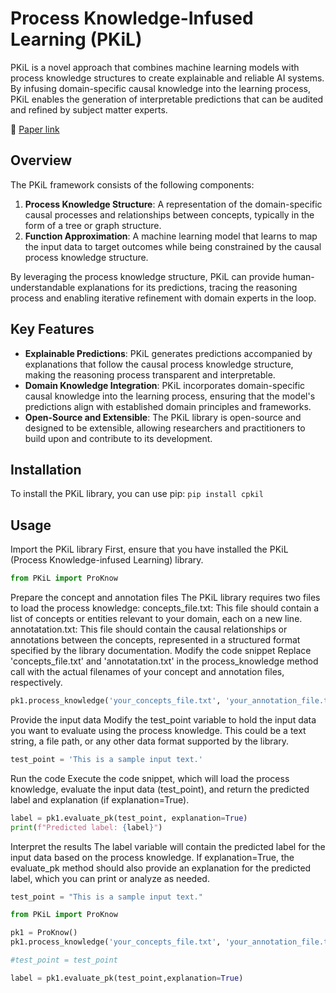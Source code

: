 # Process Knowledge-Infused Learning (PKiL)

PKiL is a novel approach that combines machine learning models with process knowledge structures to create explainable and reliable AI systems. By infusing domain-specific causal knowledge into the learning process, PKiL enables the generation of interpretable predictions that can be audited and refined by subject matter experts.

📰 [Paper link](https://scholar.google.com/citations?view_op=view_citation&hl=en&user=LpOo_IUAAAAJ&citation_for_view=LpOo_IUAAAAJ:BMiRioqqltAC)

## Overview

The PKiL framework consists of the following components:

1. **Process Knowledge Structure**: A representation of the domain-specific causal processes and relationships between concepts, typically in the form of a tree or graph structure.
2. **Function Approximation**: A machine learning model that learns to map the input data to target outcomes while being constrained by the causal process knowledge structure.

By leveraging the process knowledge structure, PKiL can provide human-understandable explanations for its predictions, tracing the reasoning process and enabling iterative refinement with domain experts in the loop.

## Key Features

- **Explainable Predictions**: PKiL generates predictions accompanied by explanations that follow the causal process knowledge structure, making the reasoning process transparent and interpretable.
- **Domain Knowledge Integration**: PKiL incorporates domain-specific causal knowledge into the learning process, ensuring that the model's predictions align with established domain principles and frameworks.
- **Open-Source and Extensible**: The PKiL library is open-source and designed to be extensible, allowing researchers and practitioners to build upon and contribute to its development.

## Installation

To install the PKiL library, you can use pip: ```pip install cpkil```


## Usage

Import the PKiL library First, ensure that you have installed the PKiL (Process Knowledge-infused Learning) library.

```python 
from PKiL import ProKnow

```

Prepare the concept and annotation files The PKiL library requires two files to load the process knowledge:
concepts_file.txt: This file should contain a list of concepts or entities relevant to your domain, each on a new line.
annotatation.txt: This file should contain the causal relationships or annotations between the concepts, represented in a structured format specified by the library documentation.
Modify the code snippet Replace 'concepts_file.txt' and 'annotatation.txt' in the process_knowledge method call with the actual filenames of your concept and annotation files, respectively.



```python 
pk1.process_knowledge('your_concepts_file.txt', 'your_annotation_file.txt')
```
Provide the input data Modify the test_point variable to hold the input data you want to evaluate using the process knowledge. This could be a text string, a file path, or any other data format supported by the library.


```python
test_point = 'This is a sample input text.'
```
Run the code Execute the code snippet, which will load the process knowledge, evaluate the input data (test_point), and return the predicted label and explanation (if explanation=True).

```python
label = pk1.evaluate_pk(test_point, explanation=True)
print(f"Predicted label: {label}")
```
Interpret the results The label variable will contain the predicted label for the input data based on the process knowledge. If explanation=True, the evaluate_pk method should also provide an explanation for the predicted label, which you can print or analyze as needed.


```python
test_point = "This is a sample input text."  

from PKiL import ProKnow

pk1 = ProKnow()
pk1.process_knowledge('your_concepts_file.txt', 'your_annotation_file.txt')

#test_point = test_point

label = pk1.evaluate_pk(test_point,explanation=True)
```
